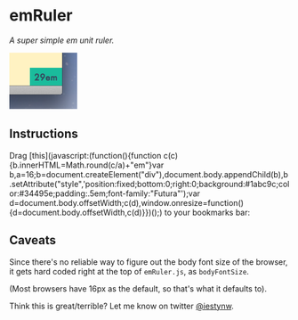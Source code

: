 # emRuler
*A super simple em unit ruler.*

![Screenshot](screenshot.png)

## Instructions

Drag [this](javascript:(function(){function c(c){b.innerHTML=Math.round(c/a)+"em"}var b,a=16;b=document.createElement("div"),document.body.appendChild(b),b.setAttribute("style",'position:fixed;bottom:0;right:0;background:#1abc9c;color:#34495e;padding:.5em;font-family:"Futura"');var d=document.body.offsetWidth;c(d),window.onresize=function(){d=document.body.offsetWidth,c(d)}})();) to your bookmarks bar:


## Caveats
Since there's no reliable way to figure out the body font size of the browser, it gets hard coded right at the top of `emRuler.js`, as `bodyFontSize`.

(Most browsers have 16px as the default, so that's what it defaults to).


Think this is great/terrible? Let me know on twitter [@iestynw](http://twitter.com/iestynw).
